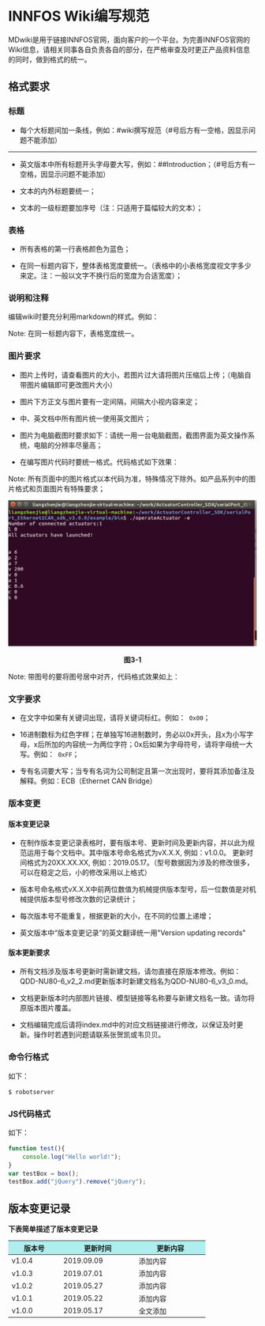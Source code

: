 # INNFOS Wiki编写规范
MDwiki是用于链接INNFOS官网，面向客户的一个平台。为完善INNFOS官网的Wiki信息，请相关同事各自负责各自的部分，在严格审查及时更正产品资料信息的同时，做到格式的统一。

## 格式要求
### 标题
- 每个大标题间加一条线，例如：#wiki撰写规范（#号后方有一空格，因显示问题不能添加）

----

- 英文版本中所有标题开头字母要大写，例如：##Introduction；（#号后方有一空格，因显示问题不能添加）

- 文本的内外标题要统一；

- 文本的一级标题要加序号（注：只适用于篇幅较大的文本）；
  
  
### 表格
- 所有表格的第一行表格颜色为蓝色；

- 在同一标题内容下，整体表格宽度要统一。（表格中的小表格宽度视文字多少来定。注：一般以文字不换行后的宽度为合适宽度）；


### 说明和注释
编辑wiki时要充分利用markdown的样式。例如：

Note: 在同一标题内容下，表格宽度统一。


### 图片要求
- 图片上传时，请查看图片的大小，若图片过大请将图片压缩后上传；（电脑自带图片编辑即可更改图片大小）

- 图片下方正文与图片要有一定间隔，间隔大小视内容来定；

- 中、英文档中所有图片统一使用英文图片；

- 图片为电脑截图时要求如下：请统一用一台电脑截图，截图界面为英文操作系统，电脑的分辨率尽量高；

- 在编写图片代码时要统一格式。代码格式如下效果：

Note: 所有页面中的图片格式以本代码为准，特殊情况下除外。如产品系列中的图片格式和页面图片有特殊要求；

<img src="../img/026.png" style="width:600px">

<p><div class="md-text" style="text-align: center;"><strong>图3-1</strong></div></p >

Note: 带图号的要将图号居中对齐，代码格式效果如上：


### 文字要求
- 在文字中如果有关键词出现，请将关键词标红。例如：` 0x00`；

- 16进制数标为红色字样；在单独写16进制数时，务必以0x开头，且x为小写字母，x后所加的内容统一为两位字符；0x后如果为字母符号，请将字母统一大写。例如：` 0xFF`；

- 专有名词要大写；当专有名词为公司制定且第一次出现时，要将其添加备注及解释。例如：ECB（Ethernet CAN Bridge）


### 版本变更
#### 版本变更记录
- 在制作版本变更记录表格时，要有版本号、更新时间及更新内容，并以此为规范运用于每个文档中。其中版本号命名格式为vX.X.X, 例如：v1.0.0。 更新时间格式为20XX.XX.XX, 例如：2019.05.17。（型号数据因为涉及的修改很多，可以在稳定之后，小的修改采用以上格式）

- 版本号命名格式vX.X.X中前两位数值为机械提供版本型号，后一位数值是对机械提供版本型号修改次数的记录统计；

- 每次版本号不能重复，根据更新的大小，在不同的位置上递增；

- 英文版本中“版本变更记录”的英文翻译统一用"Version updating records"


#### 版本更新要求
- 所有文档涉及版本号更新时需新建文档，请勿直接在原版本修改。例如：QDD-NU80-6_v2_2.md更新版本时新建文档名为QDD-NU80-6_v3_0.md。

- 文档更新版本时内部图片链接、模型链接等名称要与新建文档名一致。请勿将原版本图片覆盖。

- 文档编辑完成后请将index.md中的对应文档链接进行修改，以保证及时更新。操作时若遇到问题请联系张贺凯或韦贝贝。


### 命令行格式
如下：
```sh
$ robotserver
```

### JS代码格式
如下：
```javascript
function test(){
	console.log("Hello world!");
}
var testBox = box();
testBox.add("jQuery").remove("jQuery");
```


## 版本变更记录
**下表简单描述了版本变更记录**

<table style="width:400px"><thead><tr style="background:PaleTurquoise"><th style="width:100px">版本号</th><th style="width:150px">更新时间</th><th style="width:150px">更新内容</th></tr></thead><tbody><tr><td>v1.0.4</td><td>2019.09.09</td><td>添加内容</td><tr><td>v1.0.3</td><td>2019.07.01</td><td>添加内容</td><tr><td>v1.0.2</td><td>2019.05.27</td><td>添加内容</td><tr><td>v1.0.1</td><td>2019.05.22</td><td>添加内容</td><tr><td>v1.0.0</td><td>2019.05.17</td><td>全文添加</td></tbody></table>

